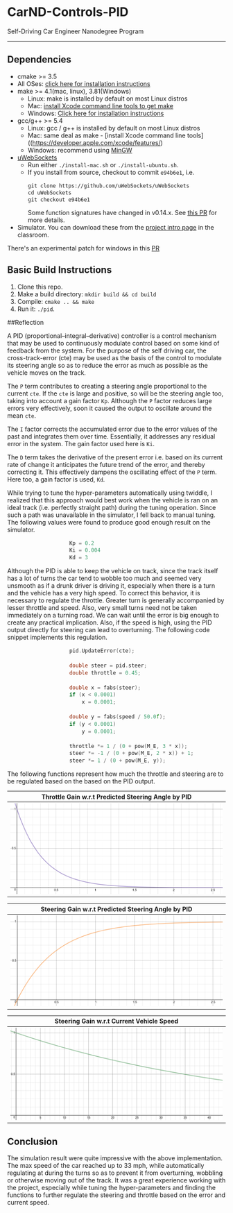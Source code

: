 [//]: # (Image References)

[image1]: ./images/throttle-pid.png
[image2]: ./images/steer-pid.png
[image3]: ./images/steer-speed.png

# CarND-Controls-PID
Self-Driving Car Engineer Nanodegree Program

---

## Dependencies

* cmake >= 3.5
 * All OSes: [click here for installation instructions](https://cmake.org/install/)
* make >= 4.1(mac, linux), 3.81(Windows)
  * Linux: make is installed by default on most Linux distros
  * Mac: [install Xcode command line tools to get make](https://developer.apple.com/xcode/features/)
  * Windows: [Click here for installation instructions](http://gnuwin32.sourceforge.net/packages/make.htm)
* gcc/g++ >= 5.4
  * Linux: gcc / g++ is installed by default on most Linux distros
  * Mac: same deal as make - [install Xcode command line tools]((https://developer.apple.com/xcode/features/)
  * Windows: recommend using [MinGW](http://www.mingw.org/)
* [uWebSockets](https://github.com/uWebSockets/uWebSockets)
  * Run either `./install-mac.sh` or `./install-ubuntu.sh`.
  * If you install from source, checkout to commit `e94b6e1`, i.e.
    ```
    git clone https://github.com/uWebSockets/uWebSockets 
    cd uWebSockets
    git checkout e94b6e1
    ```
    Some function signatures have changed in v0.14.x. See [this PR](https://github.com/udacity/CarND-MPC-Project/pull/3) for more details.
* Simulator. You can download these from the [project intro page](https://github.com/udacity/self-driving-car-sim/releases) in the classroom.

There's an experimental patch for windows in this [PR](https://github.com/udacity/CarND-PID-Control-Project/pull/3)

## Basic Build Instructions

1. Clone this repo.
2. Make a build directory: `mkdir build && cd build`
3. Compile: `cmake .. && make`
4. Run it: `./pid`. 

##Reflection

A PID (proportional–integral–derivative) controller is a control mechanism that may be used to continuously modulate control based on some kind of feedback from the system. For the purpose of the self driving car, the cross-track-error (cte) may be used as the basis of the control to modulate its steering angle so as to reduce the error as much as possible as the vehicle moves on the track.

The `P` term contributes to creating a steering angle proportional to the current `cte`. If the `cte` is large and positive, so will be the steering angle too, taking into account a gain factor `Kp`. Although the `P` factor reduces large errors very effectively, soon it caused the output to oscillate around the mean `cte`. 

The `I` factor corrects the accumulated error due to the error values of the past and integrates them over time. Essentially, it addresses any residual error in the system. The gain factor used here is `Ki`.

The `D` term takes the derivative of the present error i.e. based on its current rate of change it anticipates the future trend of the error, and thereby correcting it. This effectively dampens the oscillating effect of the `P` term. Here too, a gain factor is used, `Kd`.

While trying to tune the hyper-parameters automatically using twiddle, I realized that this approach would best work when the vehicle is ran on an ideal track (i.e. perfectly straight path) during the tuning operation. Since such a path was unavailable in the simulator, I fell back to manual tuning. The following values were found to produce good enough result on the simulator.

```c++
                    Kp = 0.2
                    Ki = 0.004
                    Kd = 3
```

Although the PID is able to keep the vehicle on track, since the track itself has a lot of turns the car tend to wobble too much and seemed very unsmooth as if a drunk driver is driving it, especially when there is a turn and the vehicle has a very high speed. To correct this behavior, it is necessary to regulate the throttle. Greater turn is generally accompanied by lesser throttle and speed. Also, very small turns need not be taken immediately on a turning road. We can wait until the error is big enough to create any practical implication. Also, if the speed is high, using the PID output directly for steering can lead to overturning. The following code snippet implements this regulation.

```c++
                    pid.UpdateError(cte);

                    double steer = pid.steer;
                    double throttle = 0.45;

                    double x = fabs(steer);
                    if (x < 0.0001)
                        x = 0.0001;

                    double y = fabs(speed / 50.0f);
                    if (y < 0.0001)
                        y = 0.0001;

                    throttle *= 1 / (0 + pow(M_E, 3 * x));
                    steer *= -1 / (0 + pow(M_E, 2 * x)) + 1;
                    steer *= 1 / (0 + pow(M_E, y));
```
The following functions represent how much the throttle and steering are to be regulated based on the based on the PID output.

|Throttle Gain w.r.t Predicted Steering Angle by PID |
|:--------------------------------------------------:|
|![alt text][image1]                                 |


|Steering Gain w.r.t Predicted Steering Angle by PID|
|:-------------------------------------------------:|
|![alt text][image2]                                |

|Steering Gain w.r.t Current Vehicle Speed          |
|:-------------------------------------------------:|
|![alt text][image3]                                |


## Conclusion
The simulation result were quite impressive with the above implementation. The max speed of the car reached up to 33 mph, while automatically regulating at during the turns so as to prevent it from overturning, wobbling or otherwise moving out of the track. It was a great experience working with the project, especially while tuning the hyper-parameters and finding the functions to further regulate the steering and throttle based on the error and current speed.